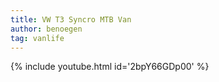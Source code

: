 ```yaml
---
title: VW T3 Syncro MTB Van
author: benoegen
tag: vanlife
---
```

{% include youtube.html id='2bpY66GDp00' %}